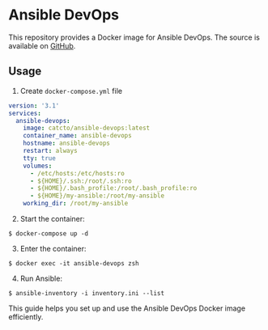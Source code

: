 # Ansible DevOps

This repository provides a Docker image for Ansible DevOps. The source is available on [GitHub](https://github.com/catcto/ansible-devops)⁠.

## Usage

1. Create `docker-compose.yml` file
```yaml
version: '3.1'
services:
  ansible-devops:
    image: catcto/ansible-devops:latest
    container_name: ansible-devops
    hostname: ansible-devops
    restart: always
    tty: true
    volumes:
      - /etc/hosts:/etc/hosts:ro
      - ${HOME}/.ssh:/root/.ssh:ro
      - ${HOME}/.bash_profile:/root/.bash_profile:ro
      - ${HOME}/my-ansible:/root/my-ansible
    working_dir: /root/my-ansible
```

2. Start the container:
```shell
$ docker-compose up -d
```

3. Enter the container:
```shell
$ docker exec -it ansible-devops zsh
```

4. Run Ansible:
```shell
$ ansible-inventory -i inventory.ini --list
```

This guide helps you set up and use the Ansible DevOps Docker image efficiently.